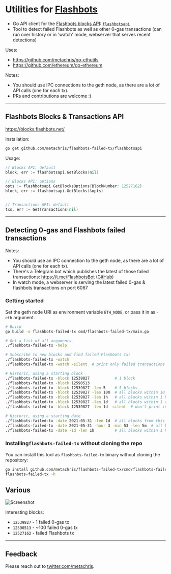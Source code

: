 # Utilities for [Flashbots](https://github.com/flashbots/pm)

* Go API client for the [Flashbots blocks API](https://blocks.flashbots.net/): [`flashbotsapi`](https://github.com/metachris/flashbots-failed-tx/tree/master/flashbotsapi)
* Tool to detect failed Flashbots as well as other 0-gas transactions (can run over history or in 'watch' mode, webserver that serves recent detections)

Uses:

* https://github.com/metachris/go-ethutils
* https://github.com/ethereum/go-ethereum

Notes:

* You should use IPC connections to the geth node, as there are a lot of API calls (one for each tx).
* PRs and contributions are welcome :)

---

## Flashbots Blocks & Transactions API

https://blocks.flashbots.net/

Installation:

```bash
go get github.com/metachris/flashbots-failed-tx/flashbotsapi
```

Usage:

```go
// Blocks API: default
block, err := flashbotsapi.GetBlocks(nil)

// Blocks API: options
opts := flashbotsapi.GetBlocksOptions{BlockNumber: 12527162}
block, err := flashbotsapi.GetBlocks(&opts)


// Transactions API: default
txs, err := GetTransactions(nil)
```

---

## Detecting 0-gas and Flashbots failed transactions


Notes:

* You should use an IPC connection to the geth node, as there are a lot of API calls (one for each tx).
* There's a Telegram bot which publishes the latest of those failed transactions: https://t.me/FlashbotsBot ([GitHub](https://github.com/metachris/flashbots-tx-telegram-bot))
* In watch mode, a webserver is serving the latest failed 0-gas & flashbots transactions on port 6067

### Getting started

Set the geth node URI as environment variable `ETH_NODE`, or pass it in as `-eth` argument.

```bash
# Build
go build -o flashbots-failed-tx cmd/flashbots-failed-tx/main.go

# Get a list of all arguments
./flashbots-failed-tx -help

# Subscribe to new blocks and find failed Flashbots tx:
./flashbots-failed-tx -watch
./flashbots-failed-tx -watch -silent  # print only failed transactions

# Historic, using a starting block
./flashbots-failed-tx -block 12539827           # 1 block
./flashbots-failed-tx -block 12590513
./flashbots-failed-tx -block 12539827 -len 5    # 5 blocks
./flashbots-failed-tx -block 12539827 -len 10m  # all blocks within 10 minutes of given block
./flashbots-failed-tx -block 12539827 -len 1h   # all blocks within 1 hour of given block
./flashbots-failed-tx -block 12539827 -len 1d   # all blocks within 1 day of given block
./flashbots-failed-tx -block 12539827 -len 1d -silent  # don't print information for every block

# Historic, using a starting date
./flashbots-failed-tx -date 2021-05-31 -len 1d  # all blocks from this day (00:00:00 -> 23:59:59 UTC)
./flashbots-failed-tx -date 2021-05-31 -hour 3 -min 53 -len 5m  # all blocks within 1 hour of given date and time (UTC)
./flashbots-failed-tx -date -1d -len 1h         # all blocks within 1 hour of yesterday 00:00:00 (UTC)
```

### Installing`flashbots-failed-tx` without cloning the repo

You can install this tool as `flashbots-failed-tx` binary without cloning the repository:

```bash
go install github.com/metachris/flashbots-failed-tx/cmd/flashbots-failed-tx@master
flashbots-failed-tx -h
```

## Various

![Screenshot](https://user-images.githubusercontent.com/116939/121942680-0d0e0600-cd51-11eb-95f0-a0686842f7c2.png)

Interesting blocks:

* `12539827` - 1 failed 0-gas tx
* `12590513` - ~100 failed 0-gas tx
* `12527162` - failed Flashbots tx

---

## Feedback

Please reach out to [twitter.com/metachris](https://twitter.com/metachris).
